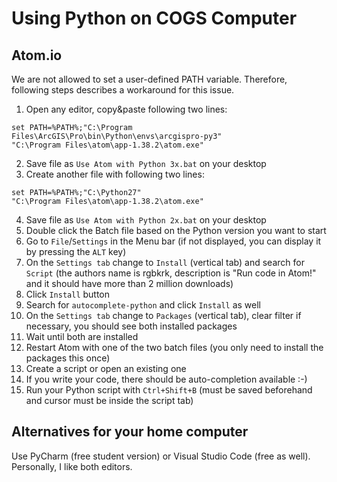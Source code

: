 # Using Python on COGS Computer
## Atom.io
We are not allowed to set a user-defined PATH variable. Therefore, following steps describes a workaround for this issue.
1. Open any editor, copy&paste following two lines:
```
set PATH=%PATH%;"C:\Program Files\ArcGIS\Pro\bin\Python\envs\arcgispro-py3"
"C:\Program Files\atom\app-1.38.2\atom.exe"
```
2. Save file as `Use Atom with Python 3x.bat` on your desktop
3. Create another file with following two lines:
```
set PATH=%PATH%;"C:\Python27"
"C:\Program Files\atom\app-1.38.2\atom.exe"
```
4. Save file as `Use Atom with Python 2x.bat` on your desktop
5. Double click the Batch file based on the Python version you want to start
6. Go to `File`/`Settings` in the Menu bar (if not displayed, you can display it by pressing the `ALT` key)
7. On the `Settings tab` change to `Install` (vertical tab) and search for `Script` (the authors name is rgbkrk, description is "Run code in Atom!" and it should have more than 2 million downloads)
8. Click `Install` button
9. Search for `autocomplete-python` and click `Install` as well
10. On the `Settings tab` change to `Packages` (vertical tab), clear filter if necessary, you should see both installed packages
11. Wait until both are installed
12. Restart Atom with one of the two batch files (you only need to install the packages this once)
13. Create a script or open an existing one
14. If you write your code, there should be auto-completion available :-)
15. Run your Python script with `Ctrl+Shift+B` (must be saved beforehand and cursor must be inside the script tab)

## Alternatives for your home computer
Use PyCharm (free student version) or Visual Studio Code (free as well). Personally, I like both editors.
